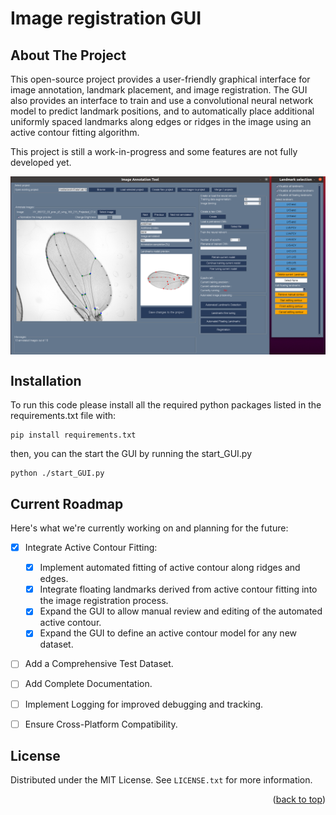 Image registration GUI
==============================


<!-- ABOUT THE PROJECT -->
## About The Project

This open-source project provides a user-friendly graphical interface for image annotation, landmark placement, and image registration.
The GUI also provides an interface to train and use a convolutional neural network model to predict landmark positions, and to automatically place additional uniformly spaced landmarks along edges or ridges in the image using an active contour fitting algorithm.

This project is still a work-in-progress and some features are not fully developed yet.

<img src="doc/figures/screenshot.png" width="800" align="center"/> 


## Installation
To run this code please install all the required python packages listed in the requirements.txt file with:

	pip install requirements.txt
	
then, you can the start the GUI by running the start_GUI.py 

	python ./start_GUI.py

<!-- ROADMAP -->
## Current Roadmap

Here's what we're currently working on and planning for the future:

- [x] Integrate Active Contour Fitting:
    - [x] Implement automated fitting of active contour along ridges and edges.
    - [x] Integrate floating landmarks derived from active contour fitting into the image registration process.
    - [x] Expand the GUI to allow manual review and editing of the automated active contour.
    - [x] Expand the GUI to define an active contour model for any new dataset.
- [ ] Add a Comprehensive Test Dataset.
- [ ] Add Complete Documentation.
- [ ] Implement Logging for improved debugging and tracking.
- [ ] Ensure Cross-Platform Compatibility.


<!-- LICENSE -->
## License

Distributed under the MIT License. See `LICENSE.txt` for more information.

<p align="right">(<a href="#readme-top">back to top</a>)</p>

